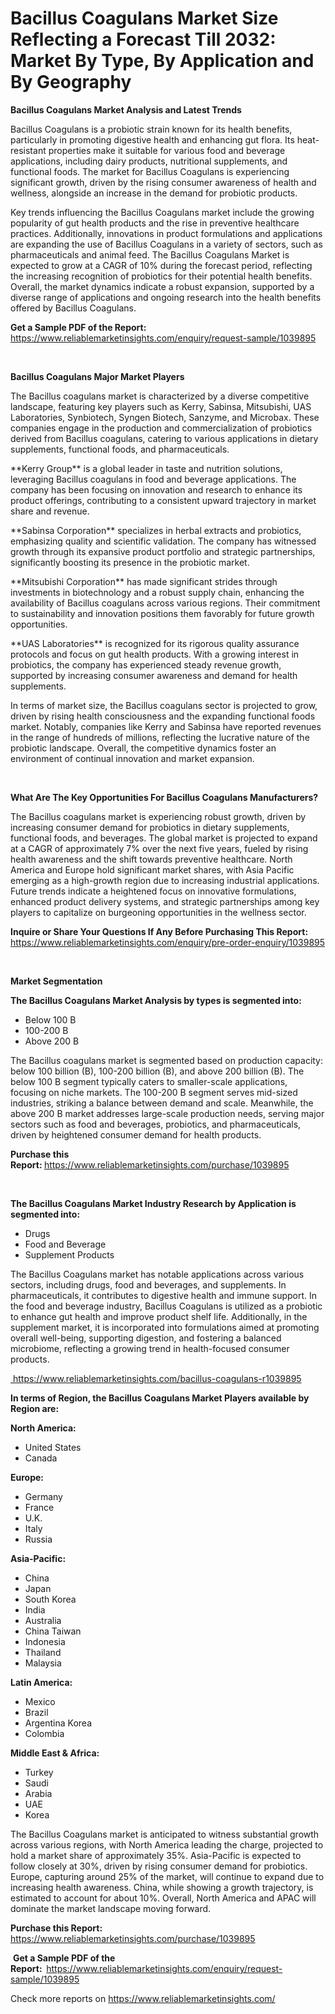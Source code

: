 <p><h1>Bacillus Coagulans Market Size Reflecting a Forecast Till 2032: Market By Type, By Application and By Geography</h1></p><p><strong>Bacillus Coagulans Market Analysis and Latest Trends</strong></p>
<p><p>Bacillus Coagulans is a probiotic strain known for its health benefits, particularly in promoting digestive health and enhancing gut flora. Its heat-resistant properties make it suitable for various food and beverage applications, including dairy products, nutritional supplements, and functional foods. The market for Bacillus Coagulans is experiencing significant growth, driven by the rising consumer awareness of health and wellness, alongside an increase in the demand for probiotic products.</p><p>Key trends influencing the Bacillus Coagulans market include the growing popularity of gut health products and the rise in preventive healthcare practices. Additionally, innovations in product formulations and applications are expanding the use of Bacillus Coagulans in a variety of sectors, such as pharmaceuticals and animal feed. The Bacillus Coagulans Market is expected to grow at a CAGR of 10% during the forecast period, reflecting the increasing recognition of probiotics for their potential health benefits. Overall, the market dynamics indicate a robust expansion, supported by a diverse range of applications and ongoing research into the health benefits offered by Bacillus Coagulans.</p></p>
<p><strong>Get a Sample PDF of the Report:&nbsp;</strong> <a href="https://www.reliablemarketinsights.com/enquiry/request-sample/1039895?utm_campaign=2197&utm_medium=2&utm_source=Github&utm_content=ia&utm_term=08032025&utm_id=bacillus-coagulans">https://www.reliablemarketinsights.com/enquiry/request-sample/1039895</a></p>
<p>&nbsp;</p>
<p><strong>Bacillus Coagulans Major Market Players</strong></p>
<p><p>The Bacillus coagulans market is characterized by a diverse competitive landscape, featuring key players such as Kerry, Sabinsa, Mitsubishi, UAS Laboratories, Synbiotech, Syngen Biotech, Sanzyme, and Microbax. These companies engage in the production and commercialization of probiotics derived from Bacillus coagulans, catering to various applications in dietary supplements, functional foods, and pharmaceuticals.</p><p>**Kerry Group** is a global leader in taste and nutrition solutions, leveraging Bacillus coagulans in food and beverage applications. The company has been focusing on innovation and research to enhance its product offerings, contributing to a consistent upward trajectory in market share and revenue. </p><p>**Sabinsa Corporation** specializes in herbal extracts and probiotics, emphasizing quality and scientific validation. The company has witnessed growth through its expansive product portfolio and strategic partnerships, significantly boosting its presence in the probiotic market.</p><p>**Mitsubishi Corporation** has made significant strides through investments in biotechnology and a robust supply chain, enhancing the availability of Bacillus coagulans across various regions. Their commitment to sustainability and innovation positions them favorably for future growth opportunities.</p><p>**UAS Laboratories** is recognized for its rigorous quality assurance protocols and focus on gut health products. With a growing interest in probiotics, the company has experienced steady revenue growth, supported by increasing consumer awareness and demand for health supplements.</p><p>In terms of market size, the Bacillus coagulans sector is projected to grow, driven by rising health consciousness and the expanding functional foods market. Notably, companies like Kerry and Sabinsa have reported revenues in the range of hundreds of millions, reflecting the lucrative nature of the probiotic landscape. Overall, the competitive dynamics foster an environment of continual innovation and market expansion.</p></p>
<p>&nbsp;</p>
<p><strong>What Are The Key Opportunities For Bacillus Coagulans Manufacturers?</strong></p>
<p><p>The Bacillus coagulans market is experiencing robust growth, driven by increasing consumer demand for probiotics in dietary supplements, functional foods, and beverages. The global market is projected to expand at a CAGR of approximately 7% over the next five years, fueled by rising health awareness and the shift towards preventive healthcare. North America and Europe hold significant market shares, with Asia Pacific emerging as a high-growth region due to increasing industrial applications. Future trends indicate a heightened focus on innovative formulations, enhanced product delivery systems, and strategic partnerships among key players to capitalize on burgeoning opportunities in the wellness sector.</p></p>
<p><strong>Inquire or Share Your Questions If Any Before Purchasing This Report:</strong> <a href="https://www.reliablemarketinsights.com/enquiry/pre-order-enquiry/1039895?utm_campaign=2197&utm_medium=2&utm_source=Github&utm_content=ia&utm_term=08032025&utm_id=bacillus-coagulans">https://www.reliablemarketinsights.com/enquiry/pre-order-enquiry/1039895</a></p>
<p>&nbsp;</p>
<p><strong>Market Segmentation</strong></p>
<p><strong>The Bacillus Coagulans Market Analysis by types is segmented into:</strong></p>
<p><ul><li>Below 100 B</li><li>100-200 B</li><li>Above 200 B</li></ul></p>
<p><p>The Bacillus coagulans market is segmented based on production capacity: below 100 billion (B), 100-200 billion (B), and above 200 billion (B). The below 100 B segment typically caters to smaller-scale applications, focusing on niche markets. The 100-200 B segment serves mid-sized industries, striking a balance between demand and scale. Meanwhile, the above 200 B market addresses large-scale production needs, serving major sectors such as food and beverages, probiotics, and pharmaceuticals, driven by heightened consumer demand for health products.</p></p>
<p><strong>Purchase this Report:&nbsp;</strong><a href="https://www.reliablemarketinsights.com/purchase/1039895?utm_campaign=2197&utm_medium=2&utm_source=Github&utm_content=ia&utm_term=08032025&utm_id=bacillus-coagulans">https://www.reliablemarketinsights.com/purchase/1039895</a></p>
<p>&nbsp;</p>
<p><strong>The Bacillus Coagulans Market Industry Research by Application is segmented into:</strong></p>
<p><ul><li>Drugs</li><li>Food and Beverage</li><li>Supplement Products</li></ul></p>
<p><p>The Bacillus Coagulans market has notable applications across various sectors, including drugs, food and beverages, and supplements. In pharmaceuticals, it contributes to digestive health and immune support. In the food and beverage industry, Bacillus Coagulans is utilized as a probiotic to enhance gut health and improve product shelf life. Additionally, in the supplement market, it is incorporated into formulations aimed at promoting overall well-being, supporting digestion, and fostering a balanced microbiome, reflecting a growing trend in health-focused consumer products.</p></p>
<p><a href="https://www.reliablemarketinsights.com/bacillus-coagulans-r1039895?utm_campaign=2197&utm_medium=2&utm_source=Github&utm_content=ia&utm_term=08032025&utm_id=bacillus-coagulans">&nbsp;https://www.reliablemarketinsights.com/bacillus-coagulans-r1039895</a></p>
<p><strong>In terms of Region, the Bacillus Coagulans Market Players available by Region are:</strong></p>
<p>
    <p> <strong> North America: </strong>
        <ul>
            <li>United States</li>
            <li>Canada</li>
        </ul>
        </p> 
    <p> <strong> Europe: </strong>
        <ul>
            <li>Germany</li>
            <li>France</li>
            <li>U.K.</li>
            <li>Italy</li>
            <li>Russia</li>
        </ul>
        </p> 
    <p> <strong> Asia-Pacific: </strong>
        <ul>
            <li>China</li>
            <li>Japan</li>
            <li>South Korea</li>
            <li>India</li>
            <li>Australia</li>
            <li>China Taiwan</li>
            <li>Indonesia</li>
            <li>Thailand</li>
            <li>Malaysia</li>
        </ul>
        </p> 
    <p> <strong> Latin America: </strong>
        <ul>
            <li>Mexico</li>
            <li>Brazil</li>
            <li>Argentina Korea</li>
            <li>Colombia</li>
        </ul>
        </p> 
    <p> <strong> Middle East & Africa: </strong>
        <ul>
            <li>Turkey</li>
            <li>Saudi</li>
            <li>Arabia</li>
            <li>UAE</li>
            <li>Korea</li>
        </ul>
    </p>
    </p>
<p><p>The Bacillus Coagulans market is anticipated to witness substantial growth across various regions, with North America leading the charge, projected to hold a market share of approximately 35%. Asia-Pacific is expected to follow closely at 30%, driven by rising consumer demand for probiotics. Europe, capturing around 25% of the market, will continue to expand due to increasing health awareness. China, while showing a growth trajectory, is estimated to account for about 10%. Overall, North America and APAC will dominate the market landscape moving forward.</p></p>
<p><strong>Purchase this Report: </strong><a href="https://www.reliablemarketinsights.com/purchase/1039895?utm_campaign=2197&utm_medium=2&utm_source=Github&utm_content=ia&utm_term=08032025&utm_id=bacillus-coagulans">https://www.reliablemarketinsights.com/purchase/1039895</a></p>
<p>&nbsp;<strong>Get a Sample PDF of the Report:&nbsp;&nbsp;</strong><a href="https://www.reliablemarketinsights.com/enquiry/request-sample/1039895?utm_campaign=2197&utm_medium=2&utm_source=Github&utm_content=ia&utm_term=08032025&utm_id=bacillus-coagulans">https://www.reliablemarketinsights.com/enquiry/request-sample/1039895</a></p>
<p><strong></strong></p>
<p>Check more reports on <a href="https://www.reliablemarketinsights.com/?utm_campaign=2197&utm_medium=2&utm_source=Github&utm_content=ia&utm_term=08032025&utm_id=bacillus-coagulans">https://www.reliablemarketinsights.com/</a></p>